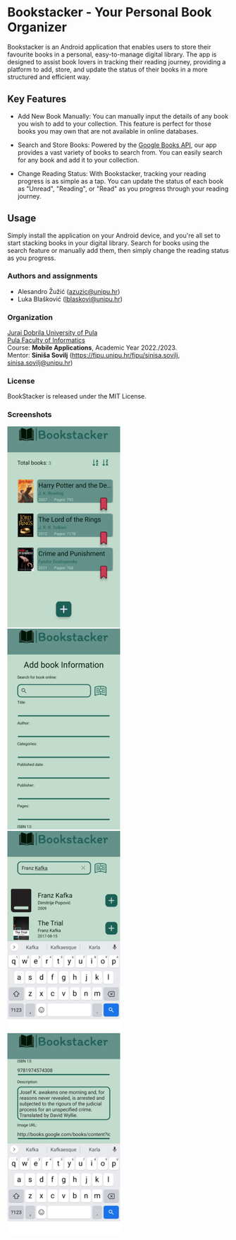 # Bookstacker - Your Personal Book Organizer
Bookstacker is an Android application that enables users to store their favourite books in a personal, easy-to-manage digital library. The app is designed to assist book lovers in tracking their reading journey, providing a platform to add, store, and update the status of their books in a more structured and efficient way.

## Key Features
- Add New Book Manually: You can manually input the details of any book you wish to add to your collection. This feature is perfect for those books you may own that are not available in online databases.

- Search and Store Books: Powered by the [Google Books API](https://developers.google.com/books), our app provides a vast variety of books to search from. You can easily search for any book and add it to your collection.

- Change Reading Status: With Bookstacker, tracking your reading progress is as simple as a tap. You can update the status of each book as "Unread", "Reading", or "Read" as you progress through your reading journey.

## Usage
Simply install the application on your Android device, and you're all set to start stacking books in your digital library. Search for books using the search feature or manually add them, then simply change the reading status as you progress.

### Authors and assignments
- Alesandro Žužić (azuzic@unipu.hr)  
- Luka Blašković (lblaskovi@unipu.hr)

### Organization

[Juraj Dobrila University of Pula](http://www.unipu.hr/)  
[Pula Faculty of Informatics](https://fipu.unipu.hr/)  
Course: **Mobile Applications**, Academic Year 2022./2023.  
Mentor: **Siniša Sovilj** (https://fipu.unipu.hr/fipu/sinisa.sovilj, sinisa.sovilj@unipu.hr)

### License
BookStacker is released under the MIT License.

### Screenshots

<p float="left">
  <img src="/screenshots/bookstacker1.png?raw=true" width="256" />
  <img src="/screenshots/Bookstacker2.png?raw=true" width="256" /> 
  <img src="/screenshots/Bookstacker3.png?raw=true" width="256" />
  <img src="/screenshots/Bookstacker4.png?raw=true" width="256" />
</p>

